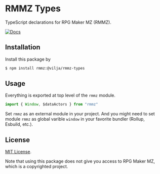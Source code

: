 # RMMZ Types

TypeScript declarations for RPG Maker MZ (RMMZ).

[![Docs](https://github.com/iVilja/rmmz-types/actions/workflows/docs.yml/badge.svg)](https://rmmz-types.vilja.me)

## Installation

Install this package by

```bash
$ npm install rmmz:@vilja/rmmz-types
```

## Usage

Everything is exported at top level of the `rmmz` module.

```typescript
import { Window, $dataActors } from "rmmz"
```

Set `rmmz` as an external module in your project. And you might need to set module `rmmz` as global varible
`window` in your favorite bundler (Rollup, Esbuild, etc.).

## License

[MIT License](./LICENSE).

Note that using this package does not give you access to RPG Maker MZ, which is a copyrighted project.
